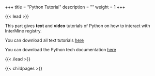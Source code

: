 +++
title = "Python Tutorial"
description = ""
weight = 1
+++

{{< lead >}}


This part gives **text** and **video** tutorials of Python on how to interact with InterMine registry. 
<br/>




You can download all text tutorials
<a href="https://github.com/Persdre/intermine-ws-python-docs">here</a>

You can download the Python
tech documentation <a href="http://intermine.org/intermine-ws-python">here</a>


{{< /lead >}}


{{< childpages >}}